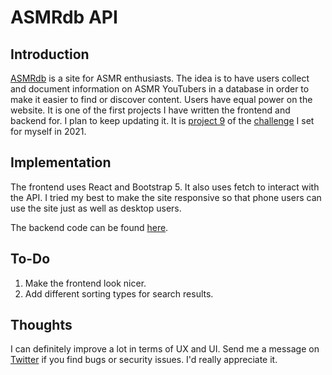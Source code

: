 # ASMRdb API

## Introduction
[ASMRdb](asmrdb.net) is a site for ASMR enthusiasts. The idea is to have users collect and document information on ASMR YouTubers in a database in order to make it easier to find or discover content. Users have equal power on the website. It is one of the first projects I have written the frontend and backend for. I plan to keep updating it. It is [project 9](https://anthonyargel.com/blog/#/blog/60a19683489181001535cef3) of the [challenge](https://anthonyargel.com/blog/#/blog/6087a2dafedb56001512312d) I set for myself in 2021.

## Implementation
The frontend uses React and Bootstrap 5. It also uses fetch to interact with the API. 
I tried my best to make the site responsive so that phone users can use the site just as well as desktop users.

The backend code can be found [here](https://github.com/anthony-argel/asmrdb-api).

## To-Do
1. Make the frontend look nicer.
2. Add different sorting types for search results.

## Thoughts
I can definitely improve a lot in terms of UX and UI. Send me a message on [Twitter](https://twitter.com/Anthony_Argel) if you find bugs or security issues. I'd really appreciate it.